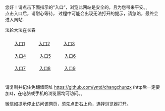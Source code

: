 您好！请点击下面指示的“入口”，浏览此网站是安全的，且为您带来平安。。 <br/>
点击入口后，请耐心等待， 过程中可能会出现无法打开的提示，请忽略，最终会进入网站. </br>

法轮大法在长春<br/>
<div style="padding:10px"><a style="margin:20px" target="_blank" href="https://d1g2b6apqhzqkm.cloudfront.net/2Qpsp?axyvxgq" id="ccLink1" rel="nofollow">入口1</a> <a target="_blank" style="margin:20px" href="https://dy6h7gelmv4sp.cloudfront.net/2Qpsp?uisur" id="ccLink2" rel="nofollow">入口2</a> <a style="margin:20px" target="_blank" href="https://dv6t85cp9lrct.cloudfront.net/2Qpsp?sdsqoidi" id="ccLink3" rel="nofollow">入口3</a></div>

<div style="padding:10px" ><a style="margin:20px" target="_blank" href="https://d1g2b6apqhzqkm.cloudfront.net/2Qpsp?axyvxgq" id="ccLink4" rel="nofollow">入口4</a> <a style="margin:20px" href="https://dy6h7gelmv4sp.cloudfront.net/2Qpsp?uisur" target="_blank" id="ccLink5" rel="nofollow">入口5</a> <a style="margin:20px" href="https://dv6t85cp9lrct.cloudfront.net/2Qpsp?sdsqoidi" target="_blank" id="ccLink6" rel="nofollow">入口6</a></div>

<div style="padding:10px"><a style="margin:20px" target="_blank" href="https://d1g2b6apqhzqkm.cloudfront.net/2Qpsp?axyvxgq" id="ccLink7" rel="nofollow">入口7</a> <a style="margin:20px" href="https://dy6h7gelmv4sp.cloudfront.net/2Qpsp?uisur" target="_blank" id="ccLink8" rel="nofollow">入口8</a> <a style="margin:20px" target="_blank" href="https://dv6t85cp9lrct.cloudfront.net/2Qpsp?sdsqoidi" id="ccLink9" rel="nofollow">入口9</a></div>

<br/>



请复制并记住免翻墙网址 https://github.com/yntd/changchunzx (http后一定要加s)，在电脑或手机的浏览器均可访问。。<br/>

微信如提示停止访问该网页，须先点击右上角，选择浏览器打开。
